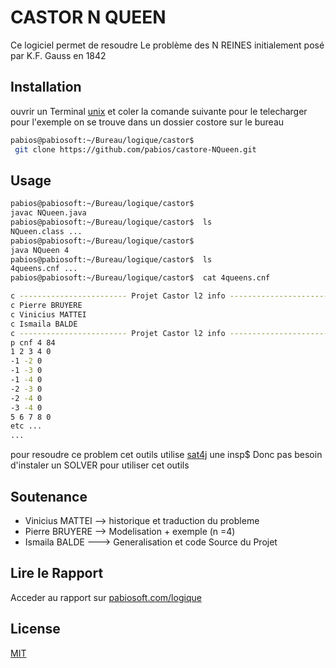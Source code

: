# CASTOR N QUEEN 

Ce logiciel permet de resoudre Le problème des N REINES initialement posé par K.F. Gauss en 1842

## Installation

ouvrir un Terminal [unix](https://github.com/pabios/castore-NQueen.git) et coler la  comande suivante pour le telecharger
pour l'exemple on se trouve dans un dossier costore sur le bureau

```bash
pabios@pabiosoft:~/Bureau/logique/castor$
 git clone https://github.com/pabios/castore-NQueen.git

```

## Usage

```bash
pabios@pabiosoft:~/Bureau/logique/castor$  
javac NQueen.java
pabios@pabiosoft:~/Bureau/logique/castor$  ls
NQueen.class ...
pabios@pabiosoft:~/Bureau/logique/castor$  
java NQueen 4
pabios@pabiosoft:~/Bureau/logique/castor$  ls
4queens.cnf ...
pabios@pabiosoft:~/Bureau/logique/castor$  cat 4queens.cnf

c ------------------------ Projet Castor l2 info ------------------------
c Pierre BRUYERE
c Vinicius MATTEI
c Ismaila BALDE
c ------------------------ Projet Castor l2 info ------------------------
p cnf 4 84
1 2 3 4 0
-1 -2 0
-1 -3 0
-1 -4 0
-2 -3 0
-2 -4 0
-3 -4 0
5 6 7 8 0
etc ...
...
```
pour resoudre ce problem cet outils  utilise [sat4j](http://sat4j.org) une insp$
Donc pas besoin d'instaler un SOLVER pour utiliser cet outils

## Soutenance
 * Vinicius MATTEI --> historique et traduction du probleme
 * Pierre BRUYERE  --> Modelisation + exemple (n =4)
 * Ismaila BALDE ---> Generalisation et code Source du Projet
 

## Lire le Rapport 
Acceder au rapport sur [pabiosoft.com/logique](http://pabiosoft.com/myRapport.php)

## License
[MIT](https://choosealicense.com/licenses/mit/)

